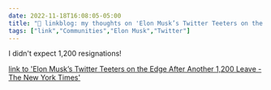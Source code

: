 ```yaml
---
date: 2022-11-18T16:08:05-05:00
title: "🔗 linkblog: my thoughts on 'Elon Musk’s Twitter Teeters on the Edge After Another 1,200 Leave - The New York Times'"
tags: ["link","Communities","Elon Musk","Twitter"]
---
```

I didn't expect 1,200 resignations!  
 

[link to 'Elon Musk’s Twitter Teeters on the Edge After Another 1,200 Leave - The New York Times'](https://www.nytimes.com/2022/11/18/technology/elon-musk-twitter-workers-quit.html)
